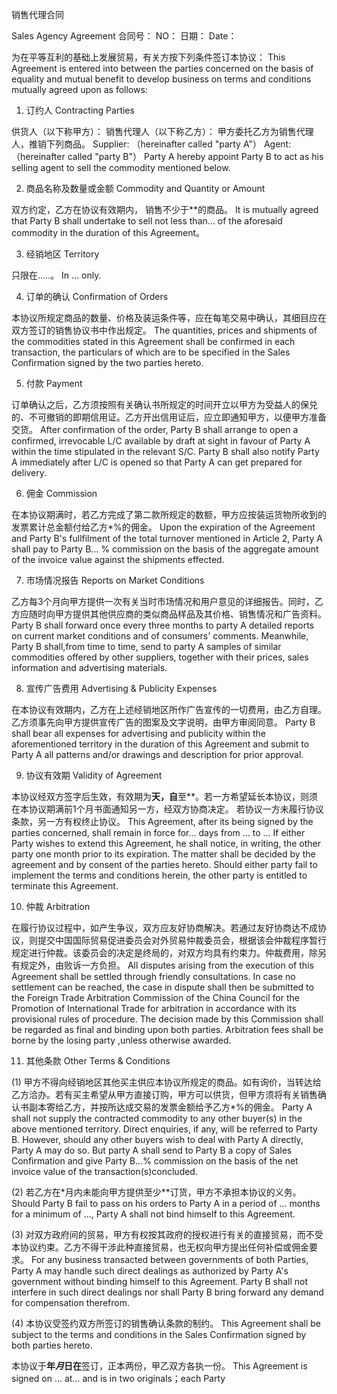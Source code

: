 
 
销售代理合同

Sales Agency Agreement
合同号：
NO： 
日期： 
Date： 





为在平等互利的基础上发展贸易，有关方按下列条件签订本协议： 
This Agreement is entered into between the parties concerned on the basis of equality and mutual benefit to develop business on terms and conditions mutually agreed upon as follows: 


1. 订约人 Contracting Parties 


供货人（以下称甲方）： 
销售代理人（以下称乙方）： 
甲方委托乙方为销售代理人，推销下列商品。 
Supplier: （hereinafter called "party A"） 
Agent:（hereinafter called "party B"） 
Party A hereby appoint Party B to act as his selling agent to sell the commodity mentioned below. 


2. 商品名称及数量或金额 Commodity and Quantity or Amount 


双方约定，乙方在协议有效期内， 销售不少于**的商品。 
It is mutually agreed that Party B shall undertake to sell not less than... of the aforesaid commodity in the duration of this Agreement。 


3. 经销地区 Territory 


只限在.....。 
In ... only. 


4. 订单的确认 Confirmation of Orders 


本协议所规定商品的数量、价格及装运条件等，应在每笔交易中确认，其细目应在双方签订的销售协议书中作出规定。 
The quantities, prices and shipments of the commodities stated in this Agreement shall be confirmed in each transaction, the particulars of which are to be specified in the Sales Confirmation signed by the two parties hereto. 


5. 付款 Payment 


订单确认之后，乙方须按照有关确认书所规定的时间开立以甲方为受益人的保兑的、不可撤销的即期信用证。乙方开出信用证后，应立即通知甲方，以便甲方准备交货。 
After confirmation of the order, Party B shall arrange to open a confirmed, irrevocable L/C available by draft at sight in favour of Party A within the time stipulated in the relevant S/C. Party B shall also notify Party A immediately after L/C is opened so that Party A can get prepared for delivery. 


6. 佣金 Commission 


在本协议期满时，若乙方完成了第二款所规定的数额，甲方应按装运货物所收到的发票累计总金额付给乙方*%的佣金。 
Upon the expiration of the Agreement and Party B's fullfilment of the total turnover mentioned in Article 2, Party A shall pay to Party B... % commission on the basis of the aggregate amount of the invoice value against the shipments effected. 


7. 市场情况报告 Reports on Market Conditions 


乙方每3个月向甲方提供一次有关当时市场情况和用户意见的详细报告。同时，乙方应随时向甲方提供其他供应商的类似商品样品及其价格、销售情况和广告资料。 
Party B shall forward once every three months to party A detailed reports on current market conditions and of consumers' comments. Meanwhile, Party B shall,from time to time, send to party A samples of similar commodities offered by other suppliers, together with their prices, sales information and advertising materials. 


8. 宣传广告费用 Advertising &amp; Publicity Expenses 


在本协议有效期内，乙方在上述经销地区所作广告宣传的一切费用，由乙方自理。乙方须事先向甲方提供宣传广告的图案及文字说明，由甲方审阅同意。 
Party B shall bear all expenses for advertising and publicity within the aforementioned territory in the duration of this Agreement and submit to Party A all patterns and/or drawings and description for prior approval. 


9. 协议有效期 Validity of Agreement 


本协议经双方签字后生效，有效期为**天，自**至**。若一方希望延长本协议，则须在本协议期满前1个月书面通知另一方，经双方协商决定。 
若协议一方未履行协议条款，另一方有权终止协议。 
This Agreement, after its being signed by the parties concerned, shall remain in force for... days from ... to ... If either Party wishes to extend this Agreement, he shall notice, in writing, the other party one month prior to its expiration. The matter shall be decided by the agreement and by consent of the parties hereto. Should either party fail to implement the terms and conditions herein, the other party is entitled to terminate this Agreement. 


10. 仲裁 Arbitration 


在履行协议过程中，如产生争议，双方应友好协商解决。若通过友好协商达不成协议，则提交中国国际贸易促进委员会对外贸易仲裁委员会，根据该会仲裁程序暂行规定进行仲裁。该委员会的决定是终局的，对双方均具有约束力。仲裁费用，除另有规定外，由败诉一方负担。 
All disputes arising from the execution of this Agreement shall be settled through friendly consultations. In case no settlement can be reached, the case in dispute shall then be submitted to the Foreign Trade Arbitration Commission of the China Council for the Promotion of International Trade for arbitration in accordance with its provisional rules of procedure. The decision made by this Commission shall be regarded as final and binding upon both parties. Arbitration fees shall be borne by the losing party ,unless otherwise awarded. 


11. 其他条款 Other Terms &amp; Conditions 


(1) 甲方不得向经销地区其他买主供应本协议所规定的商品。如有询价，当转达给乙方洽办。若有买主希望从甲方直接订购，甲方可以供货，但甲方须将有关销售确认书副本寄给乙方，并按所达成交易的发票金额给予乙方*%的佣金。 
Party A shall not supply the contracted commodity to any other buyer(s) in the above mentioned territory. Direct enquiries, if any, will be referred to Party B. However, should any other buyers wish to deal with Party A directly, Party A may do so. But party A shall send to Party B a copy of Sales Confirmation and give Party B...% commission on the basis of the net invoice value of the transaction(s)concluded. 


(2) 若乙方在*月内未能向甲方提供至少**订货，甲方不承担本协议的义务。 
Should Party B fail to pass on his orders to Party A in a period of ... months for a minimum of ..., Party A shall not bind himself to this Agreement. 


(3) 对双方政府间的贸易，甲方有权按其政府的授权进行有关的直接贸易，而不受本协议约束。乙方不得干涉此种直接贸易，也无权向甲方提出任何补偿或佣金要求。
For any business transacted between governments of both Parties, Party A may handle such direct dealings as authorized by Party A's government without binding himself to this Agreement. Party B shall not interfere in such direct dealings nor shall Party B bring forward any demand for compensation therefrom. 


(4) 本协议受签约双方所签订的销售确认条款的制约。 
This Agreement shall be subject to the terms and conditions in the Sales Confirmation signed by both parties hereto. 


本协议于**年*月*日在**签订，正本两份，甲乙双方各执一份。 
This Agreement is signed on ... at... and is in two originals；each Party

 


 

 
 
 
 
 
  


  
 

  


  


  
 
 
 
 

